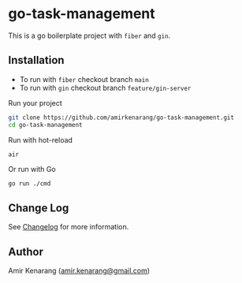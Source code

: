 # go-task-management

This is a go boilerplate project with `fiber` and `gin`.

## Installation

* To run with `fiber` checkout branch `main`
* To run with `gin` checkout branch `feature/gin-server`

Run your project

```bash
git clone https://github.com/amirkenarang/go-task-management.git
cd go-task-management
```

Run with hot-reload

```bash
air
```

Or run with Go

```
go run ./cmd
```

## Change Log

See [Changelog](CHANGELOG.md) for more information.

## Author

Amir Kenarang (<amir.kenarang@gmail.com>)
